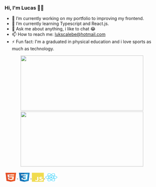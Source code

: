 ### Hi, I'm Lucas 👋🤙

- 🔭 I’m currently working on my portfolio to improving my frontend.
- 🌱 I’m currently learning Typescript and React.js.
- 💬 Ask me about anything, i like to chat 😂
- 📫 How to reach me: lukscalebe@hotmail.com
- ⚡ Fun fact: I'm a graduated in physical education and i love sports as much as technology.

<div align="center">
  <a href="https://github.com/lccalebe">
  <img height="180em" width="400" src="https://github-readme-stats.vercel.app/api?username=lccalebe&show_icons=true&theme=dark&include_all_commits=true&count_private=true"/>
  <img height="180em" width="400" src="https://github-readme-stats.vercel.app/api/top-langs/?username=lccalebe&layout=compact&langs_count=7&theme=dark"/>
</div>

<div style="display: inline_block"><br>
  <img align="center" alt="HTML" height="30" width="40" src="https://raw.githubusercontent.com/devicons/devicon/master/icons/html5/html5-original.svg">
  <img align="center" alt="CSS" height="30" width="40" src="https://raw.githubusercontent.com/devicons/devicon/master/icons/css3/css3-original.svg">
  <img align="center" alt="Js" height="30" width="40" src="https://raw.githubusercontent.com/devicons/devicon/master/icons/javascript/javascript-plain.svg">
  <img align="center" alt="React" height="30" width="40" src="https://raw.githubusercontent.com/devicons/devicon/master/icons/react/react-original.svg">
  <!--
  <img align="center" alt="Ts" height="30" width="40" src="https://raw.githubusercontent.com/devicons/devicon/master/icons/typescript/typescript-plain.svg">
  <img align="center" alt="Python" height="30" width="40" src="https://raw.githubusercontent.com/devicons/devicon/master/icons/python/python-original.svg">
  -->
</div>
